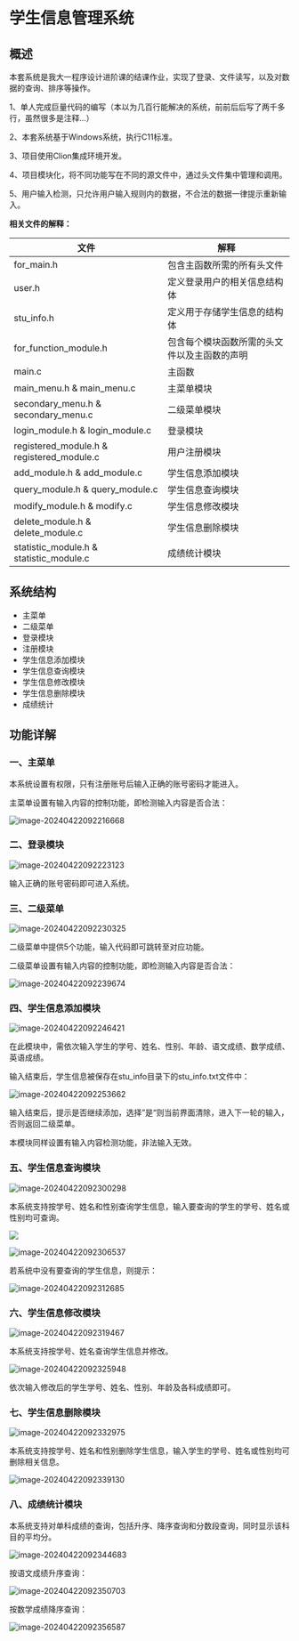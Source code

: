 # 学生信息管理系统

## 概述

本套系统是我大一程序设计进阶课的结课作业，实现了登录、文件读写，以及对数据的查询、排序等操作。

1、单人完成巨量代码的编写（本以为几百行能解决的系统，前前后后写了两千多行，虽然很多是注释...）

2、本套系统基于Windows系统，执行C11标准。

3、项目使用Clion集成环境开发。

4、项目模块化，将不同功能写在不同的源文件中，通过头文件集中管理和调用。

5、用户输入检测，只允许用户输入规则内的数据，不合法的数据一律提示重新输入。

**相关文件的解释：**

| 文件                                      | 解释                                         |
| ----------------------------------------- | -------------------------------------------- |
| for_main.h                                | 包含主函数所需的所有头文件                   |
| user.h                                    | 定义登录用户的相关信息结构体                 |
| stu_info.h                                | 定义用于存储学生信息的结构体                 |
| for_function_module.h                     | 包含每个模块函数所需的头文件以及主函数的声明 |
| main.c                                    | 主函数                                       |
| main_menu.h & main_menu.c                 | 主菜单模块                                   |
| secondary_menu.h & secondary_menu.c       | 二级菜单模块                                 |
| login_module.h & login_module.c           | 登录模块                                     |
| registered_module.h & registered_module.c | 用户注册模块                                 |
| add_module.h & add_module.c               | 学生信息添加模块                             |
| query_module.h & query_module.c           | 学生信息查询模块                             |
| modify_module.h & modify.c                | 学生信息修改模块                             |
| delete_module.h & delete_module.c         | 学生信息删除模块                             |
| statistic_module.h & statistic_module.c   | 成绩统计模块                                 |



## 系统结构

- 主菜单
- 二级菜单
- 登录模块
- 注册模块
- 学生信息添加模块
- 学生信息查询模块
- 学生信息修改模块
- 学生信息删除模块
- 成绩统计

## 功能详解

### 一、主菜单

本系统设置有权限，只有注册账号后输入正确的账号密码才能进入。

主菜单设置有输入内容的控制功能，即检测输入内容是否合法：

![image-20240422092216668](https://yvling-typora-image-1257337367.cos.ap-nanjing.myqcloud.com/typora/image-20240422092216668.png)

### 二、登录模块

![image-20240422092223123](https://yvling-typora-image-1257337367.cos.ap-nanjing.myqcloud.com/typora/image-20240422092223123.png)

输入正确的账号密码即可进入系统。

### 三、二级菜单

![image-20240422092230325](https://yvling-typora-image-1257337367.cos.ap-nanjing.myqcloud.com/typora/image-20240422092230325.png)

二级菜单中提供5个功能，输入代码即可跳转至对应功能。

二级菜单设置有输入内容的控制功能，即检测输入内容是否合法：

![image-20240422092239674](https://yvling-typora-image-1257337367.cos.ap-nanjing.myqcloud.com/typora/image-20240422092239674.png)

### 四、学生信息添加模块

![image-20240422092246421](https://yvling-typora-image-1257337367.cos.ap-nanjing.myqcloud.com/typora/image-20240422092246421.png)

在此模块中，需依次输入学生的学号、姓名、性别、年龄、语文成绩、数学成绩、英语成绩。

输入结束后，学生信息被保存在stu_info目录下的stu_info.txt文件中：

![image-20240422092253662](https://yvling-typora-image-1257337367.cos.ap-nanjing.myqcloud.com/typora/image-20240422092253662.png)

输入结束后，提示是否继续添加，选择”是“则当前界面清除，进入下一轮的输入，否则返回二级菜单。

本模块同样设置有输入内容检测功能，非法输入无效。

### 五、学生信息查询模块

![image-20240422092300298](https://yvling-typora-image-1257337367.cos.ap-nanjing.myqcloud.com/typora/image-20240422092300298.png)

本系统支持按学号、姓名和性别查询学生信息，输入要查询的学生的学号、姓名或性别均可查询。

![](https://yvling-blog-image-1257337367.cos.ap-shanghai.myqcloud.com/%E5%8D%9A%E5%AE%A2/%E5%AD%A6%E7%94%9F%E4%BF%A1%E6%81%AF%E7%AE%A1%E7%90%86%E7%B3%BB%E7%BB%9F/2022-04-23/%E5%AD%A6%E7%94%9F%E4%BF%A1%E6%81%AF%E6%9F%A5%E8%AF%A21.png)

![image-20240422092306537](https://yvling-typora-image-1257337367.cos.ap-nanjing.myqcloud.com/typora/image-20240422092306537.png)

若系统中没有要查询的学生信息，则提示：

![image-20240422092312685](https://yvling-typora-image-1257337367.cos.ap-nanjing.myqcloud.com/typora/image-20240422092312685.png)

### 六、学生信息修改模块

![image-20240422092319467](https://yvling-typora-image-1257337367.cos.ap-nanjing.myqcloud.com/typora/image-20240422092319467.png)

本系统支持按学号、姓名查询学生信息并修改。

![image-20240422092325948](https://yvling-typora-image-1257337367.cos.ap-nanjing.myqcloud.com/typora/image-20240422092325948.png)

依次输入修改后的学生学号、姓名、性别、年龄及各科成绩即可。

### 七、学生信息删除模块

![image-20240422092332975](https://yvling-typora-image-1257337367.cos.ap-nanjing.myqcloud.com/typora/image-20240422092332975.png)

本系统支持按学号、姓名和性别删除学生信息，输入学生的学号、姓名或性别均可删除相关信息。

![image-20240422092339130](https://yvling-typora-image-1257337367.cos.ap-nanjing.myqcloud.com/typora/image-20240422092339130.png)

### 八、成绩统计模块

本系统支持对单科成绩的查询，包括升序、降序查询和分数段查询，同时显示该科目的平均分。

![image-20240422092344683](https://yvling-typora-image-1257337367.cos.ap-nanjing.myqcloud.com/typora/image-20240422092344683.png)

按语文成绩升序查询：

![image-20240422092350703](https://yvling-typora-image-1257337367.cos.ap-nanjing.myqcloud.com/typora/image-20240422092350703.png)

按数学成绩降序查询：

![image-20240422092356587](https://yvling-typora-image-1257337367.cos.ap-nanjing.myqcloud.com/typora/image-20240422092356587.png)


